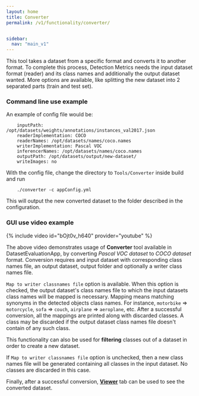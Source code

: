 ```yaml
---
layout: home
title: Converter
permalink: /v1/functionality/converter/


sidebar:
  nav: "main_v1"
---
```


This tool takes a dataset from a specific format and converts it to another format.
To complete this process, Detection Metrics needs the input dataset format (reader) and its class names and additionally
the output dataset wanted. More options are available, like splitting the new dataset into 2 separated parts (train and test set).

### Command line use example

An example of config file would be:

```
    inputPath: /opt/datasets/weights/annotations/instances_val2017.json
    readerImplementation: COCO
    readerNames: /opt/datasets/names/coco.names
    writerImplementation: Pascal VOC
    inferencerNames: /opt/datasets/names/coco.names
    outputPath: /opt/datasets/output/new-dataset/
    writeImages: no
```

With the config file, change the directory to ``Tools/Converter`` inside build and run

```
    ./converter -c appConfig.yml
```

This will output the new converted dataset to the folder described in the configuration.

### GUI use video example

{% include video id="bOjt0v_h640" provider="youtube" %}

The above video demonstrates usage of **Converter** tool available in DatasetEvaluationApp, by converting *Pascal VOC dataset* to *COCO dataset* format.
Conversion requires and input dataset with corresponding class names file, an output dataset, output folder and optionally a writer class names file.

`Map to writer classnames file` option is available. When this option is checked, the output dataset's class names file to which the input datasets class names will be mapped is necessary.
Mapping means matching synonyms in the detected objects class names. For instance, `motorbike` => `motorcycle`, `sofa` => `couch`, `airplane` => `aeroplane`, etc.
After a successful conversion, all the mappings are printed along with discarded classes. A class may be discarded if the output dataset class names file doesn't contain of any such class.

This functionality can also be used for **filtering** classes out of a dataset in order to create a new dataset.

If `Map to writer classnames file` option is unchecked, then a new class names file will be generated containing all classes in the input dataset.
No classes are discarded in this case.

Finally, after a successful conversion, [**Viewer**](/v1/functionality/viewer/) tab can be used to see the converted dataset.